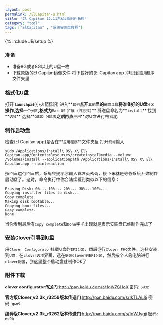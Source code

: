 ```yaml
---
layout: post
permalink: /ElCapitan-u.html
title: "El Capitan 10.11系统U盘制作教程"
category: "tool"
tags: ["ElCapitan" , "系统安装盘教程"]
---
```

{% include JB/setup %}

### 准备

* 准备8G或者8G以上的U盘一枚
* 下载原版的El Capitan镜像文件 将下载好的{El Capitan app }拷贝到`应用程序`文件夹里

### 格式化U盘

打开 **`Launchpad`**(小火箭标识) 进入**`其他`**点开**`其他`**里的**`磁盘工具`**将准备好的U盘**`分区`**操作,选择**`一个分区`**,格式为**`Mac OS 扩展 (日志式)`** 将磁盘命名为**`install`** 找到**`选择`** 选择**`GUID 分区表`**之后再点**`应用`**对U盘进行格式化

### 制作启动盘

检查{El Capitan app}是否在**`应用程序`**文件夹里
打开`终端`输入

```
sudo /Applications/Install\ OS\ X\ El\ Capitan.app/Contents/Resources/createinstallmedia --volume /Volumes/install --applicationpath /Applications/Install\ OS\ X\ El\ Capitan.app --nointeraction
```

按回车运行回车后，系统会提示你输入管理员密码，接下来就是等待系统开始制作启动盘了。这时，命令执行中你会陆续看到类似以下的信息：

```
Erasing Disk: 0%... 10%... 20%... 30%...100%...
Copying installer files to disk...
Copy complete.
Making disk bootable...
Copying boot files...
Copy complete.
Done.
```
    
当你看到最后有`Copy complete`和`Done`字样出现就是表示安装盘已经制作完成了

### 安装Clover引导到U盘

 用`Clover Configurator`挂载U盘的`EFI分区`，然后运行`Clover PKG`文件，选择安装到`U盘`，在`clover选项`界面，选在`安装Clover到EFI分区`，然后按个人的电脑进行`clover配置`，到这里整个启动盘就制作OK了

### 附件下载

**clover configurator传送门**:<http://pan.baidu.com/s/1qW7SHoK> 密码: `pd32`

**官方版Clover_v2.3k_r3259版本传送门**:<http://pan.baidu.com/s/1kTLAiJ9> 密码: `gwn9`

**编译版Clover_v2.3k_r3262版本传送门**:<http://pan.baidu.com/s/1qWJygji> 密码: `es9h`